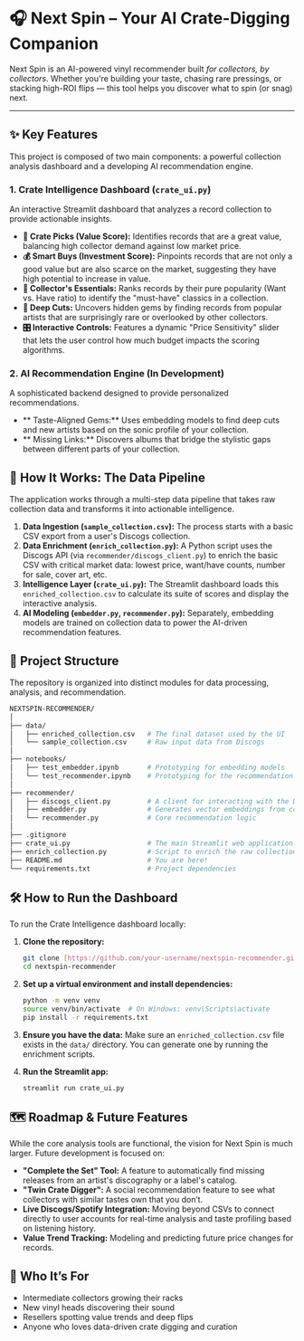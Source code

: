# 🎧 Next Spin – Your AI Crate-Digging Companion

Next Spin is an AI-powered vinyl recommender built *for collectors, by collectors*. Whether you're building your taste, chasing rare pressings, or stacking high-ROI flips — this tool helps you discover what to spin (or snag) next.

---

## ✨ Key Features

This project is composed of two main components: a powerful collection analysis dashboard and a developing AI recommendation engine.

### 1. Crate Intelligence Dashboard (`crate_ui.py`)

An interactive Streamlit dashboard that analyzes a record collection to provide actionable insights.

* **🎯 Crate Picks (Value Score):** Identifies records that are a great value, balancing high collector demand against low market price.
* **💰 Smart Buys (Investment Score):** Pinpoints records that are not only a good value but are also scarce on the market, suggesting they have high potential to increase in value.
* **👑 Collector's Essentials:** Ranks records by their pure popularity (Want vs. Have ratio) to identify the "must-have" classics in a collection.
* **💎 Deep Cuts:** Uncovers hidden gems by finding records from popular artists that are surprisingly rare or overlooked by other collectors.
* **🎛️ Interactive Controls:** Features a dynamic "Price Sensitivity" slider that lets the user control how much budget impacts the scoring algorithms.

### 2. AI Recommendation Engine (In Development)

A sophisticated backend designed to provide personalized recommendations.

* ** Taste-Aligned Gems:** Uses embedding models to find deep cuts and new artists based on the sonic profile of your collection.
* ** Missing Links:** Discovers albums that bridge the stylistic gaps between different parts of your collection.

## 🧠 How It Works: The Data Pipeline

The application works through a multi-step data pipeline that takes raw collection data and transforms it into actionable intelligence.

1.  **Data Ingestion (`sample_collection.csv`):** The process starts with a basic CSV export from a user's Discogs collection.
2.  **Data Enrichment (`enrich_collection.py`):** A Python script uses the Discogs API (via `recommender/discogs_client.py`) to enrich the basic CSV with critical market data: lowest price, want/have counts, number for sale, cover art, etc.
3.  **Intelligence Layer (`crate_ui.py`):** The Streamlit dashboard loads this `enriched_collection.csv` to calculate its suite of scores and display the interactive analysis.
4.  **AI Modeling (`embedder.py`, `recommender.py`):** Separately, embedding models are trained on collection data to power the AI-driven recommendation features.

## 📂 Project Structure

The repository is organized into distinct modules for data processing, analysis, and recommendation.
```bash
NEXTSPIN-RECOMMENDER/
│
├── data/
│   ├── enriched_collection.csv   # The final dataset used by the UI
│   └── sample_collection.csv     # Raw input data from Discogs
│
├── notebooks/
│   ├── test_embedder.ipynb       # Prototyping for embedding models
│   └── test_recommender.ipynb    # Prototyping for the recommendation engine
│
├── recommender/
│   ├── discogs_client.py         # A client for interacting with the Discogs API
│   ├── embedder.py               # Generates vector embeddings from collection data
│   └── recommender.py            # Core recommendation logic
│
├── .gitignore
├── crate_ui.py                   # The main Streamlit web application
├── enrich_collection.py          # Script to enrich the raw collection data
├── README.md                     # You are here!
└── requirements.txt              # Project dependencies
```
## 🛠️ How to Run the Dashboard

To run the Crate Intelligence dashboard locally:

1.  **Clone the repository:**
    ```bash
    git clone [https://github.com/your-username/nextspin-recommender.git](https://github.com/your-username/nextspin-recommender.git)
    cd nextspin-recommender
    ```

2.  **Set up a virtual environment and install dependencies:**
    ```bash
    python -m venv venv
    source venv/bin/activate  # On Windows: venv\Scripts\activate
    pip install -r requirements.txt
    ```

3.  **Ensure you have the data:**
    Make sure an `enriched_collection.csv` file exists in the `data/` directory. You can generate one by running the enrichment scripts.

4.  **Run the Streamlit app:**
    ```bash
    streamlit run crate_ui.py
    ```

## 🗺️ Roadmap & Future Features

While the core analysis tools are functional, the vision for Next Spin is much larger. Future development is focused on:

-   **"Complete the Set" Tool:** A feature to automatically find missing releases from an artist's discography or a label's catalog.
-   **"Twin Crate Digger":** A social recommendation feature to see what collectors with similar tastes own that you don’t.
-   **Live Discogs/Spotify Integration:** Moving beyond CSVs to connect directly to user accounts for real-time analysis and taste profiling based on listening history.
-   **Value Trend Tracking:** Modeling and predicting future price changes for records.

## 👥 Who It’s For

-   Intermediate collectors growing their racks
-   New vinyl heads discovering their sound
-   Resellers spotting value trends and deep flips
-   Anyone who loves data-driven crate digging and curation
